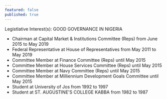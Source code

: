 ```yaml
---
featured: false
published: true
---
```

Legistlative Interest(s): GOOD GOVERNANCE IN NIGERIA

* Chairman at Capital Market & Institutions Committee (Reps) from June 2015 to May 2019
* Federal Representative at House of Representatives from May 2011 to May 2019
* Committee Member at Finance Committee (Reps) until May 2015
* Committee Member at House Services Committee (Reps) until May 2015
* Committee Member at Navy Committee (Reps) until May 2015
* Committee Member at Milliennium Development Goals Committee until May 2015
* Student at University of Jos from 1992 to 1997
* Student at ST. AUGUSTINE'S COLLEGE KABBA from 1982 to 1987

